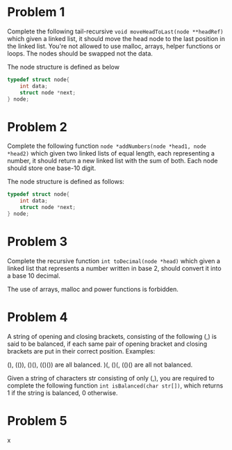 # Problem 1
Complete the following tail-recursive `void moveHeadToLast(node **headRef)` which given a linked list, it should move the head node to the last position in the linked list.
You're not allowed to use malloc, arrays, helper functions or loops. The nodes should be swapped not the data.

The node structure is defined as below
```C
typedef struct node{
    int data;
    struct node *next;
} node;
```

# Problem 2

Complete the following function `node *addNumbers(node *head1, node *head2)` which given two linked lists of equal length, each representing a number, it should return a new linked list with the sum of both. Each node should store one base-10 digit.

The node structure is defined as follows:
```C
typedef struct node{
    int data;
    struct node *next;
} node;
```

# Problem 3

Complete the recursive function `int toDecimal(node *head)` which given a linked list that represents a number written in base 2, should convert it into a base 10 decimal.

The use of arrays, malloc and power functions is forbidden. 

# Problem 4

A string of opening and closing brackets, consisting of the following (,) is said to be balanced, if each same pair of opening bracket and closing brackets are put in their correct position. Examples:

(), (()), ()(), (()()) are all balanced.
)(, ()(, (()() are all not balanced.

Given a string of characters str consisting of only (,), you are required to complete the following function `int isBalanced(char str[])`, which returns 1 if the string is balanced, 0 otherwise.

# Problem 5

x